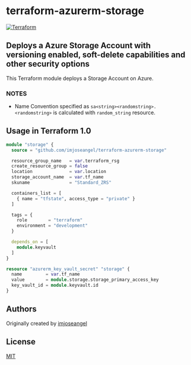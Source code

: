 # terraform-azurerm-storage

[![Terraform](https://github.com/imjoseangel/terraform-azurerm-storage/actions/workflows/terraform.yml/badge.svg)](https://github.com/imjoseangel/terraform-azurerm-storage/actions/workflows/terraform.yml)

## Deploys a Azure Storage Account with versioning enabled, soft-delete capabilities and other security options

This Terraform module deploys a Storage Account on Azure.

### NOTES

* Name Convention specified as `sa<string><randomstring>. <randomstring>` is calculated with `random_string` resource.

## Usage in Terraform 1.0

```terraform
module "storage" {
  source = "github.com/imjoseangel/terraform-azurerm-storage"

  resource_group_name   = var.terraform_rsg
  create_resource_group = false
  location              = var.location
  storage_account_name  = var.tf_name
  skuname               = "Standard_ZRS"

  containers_list = [
    { name = "tfstate", access_type = "private" }
  ]

  tags = {
    role        = "terraform"
    environment = "development"
  }

  depends_on = [
    module.keyvault
  ]
}

resource "azurerm_key_vault_secret" "storage" {
  name         = var.tf_name
  value        = module.storage.storage_primary_access_key
  key_vault_id = module.keyvault.id
}
```

## Authors

Originally created by [imjoseangel](http://github.com/imjoseangel)

## License

[MIT](LICENSE)

